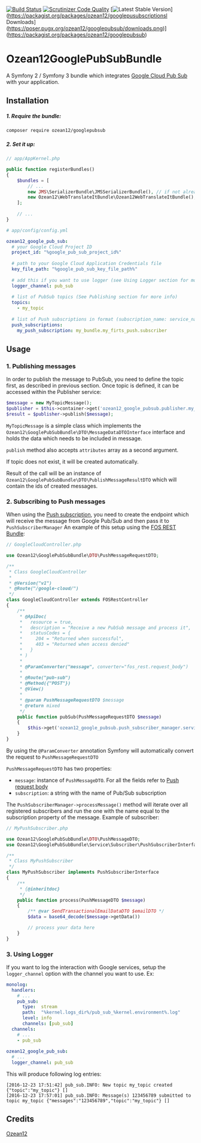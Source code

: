 [![Build Status](https://travis-ci.org/ozean12/GooglePubSubBundle.svg?branch=master)](https://travis-ci.org/ozean12/GooglePubSubBundle)
[![Scrutinizer Code Quality](https://scrutinizer-ci.com/g/ozean12/GooglePubSubBundle/badges/quality-score.png?b=master)](https://scrutinizer-ci.com/g/ozean12/GooglePubSubBundle/?branch=master)
[![Latest Stable Version](https://poser.pugx.org/ozean12/googlepubsub/v/stable.png)](https://packagist.org/packages/ozean12/googlepusubscriptionsl Downloads](https://poser.pugx.org/ozean12/googlepubsub/downloads.png)](https://packagist.org/packages/ozean12/googlepubsub)

# Ozean12GooglePubSubBundle
A Symfony 2 / Symfony 3 bundle which integrates [Google Cloud Pub Sub](https://cloud.google.com/pubsub/docs/overview) with your application.
## Installation
##### 1. Require the bundle:
```bash
composer require ozean12/googlepubsub
```
##### 2. Set it up:

```php
// app/AppKernel.php

public function registerBundles()
{
    $bundles = [
        // ...
        new JMS\SerializerBundle\JMSSerializerBundle(), // if not already enabled
        new Ozean12\WebTranslateItBundle\Ozean12WebTranslateItBundle(),
    ];
    
    // ...
}
```

```yaml
# app/config/config.yml

ozean12_google_pub_sub:
  # your Google Cloud Project ID
  project_id: "%google_pub_sub_project_id%"
  
  # path to your Google Cloud Application Credentials file
  key_file_path: "%google_pub_sub_key_file_path%"
  
  # add this if you want to use logger (see Using Logger section for more info)
  logger_channel: pub_sub
  
  # list of PubSub topics (See Publishing section for more info)
  topics:
    - my_topic
    
  # list of Push subscriptions in format (subscription_name: service_name)
  push_subscriptions:
    my_push_subscription: my_bundle.my_firts_push.subscriber

```
## Usage
### 1. Publishing messages
In order to publish the message to PubSub, you need to define the topic first, as described in previous section.
Once topic is defined, it can be accessed within the Publisher service:

```php
$message = new MyTopicMessage();
$publisher = $this->container->get('ozean12_google_pubsub.publisher.my_topic');
$result = $publisher->publish($message);
```

`MyTopicMessage` is a simple class which implements the `Ozean12\GooglePubSubBundle\DTO\MessageDataDTOInterface` interface and holds the data which needs to be included in message.

`publish` method also accepts `attributes` array as a second argument.
 
If topic does not exist, it will be created automatically.
 
Result of the call will be an instance of `Ozean12\GooglePubSubBundle\DTO\PublishMessageResultDTO` which will contain the ids of created messages.
### 2. Subscribing to Push messages
When using the [Push subscription](https://cloud.google.com/pubsub/docs/subscriber#overview-of-subscriptions), you need to create the endpoint which will receive the message from Google Pub/Sub and then pass it to `PushSubscriberManager`
An example of this setup using the [FOS REST Bundle](http://symfony.com/doc/current/bundles/FOSRestBundle/index.html):
```php
// GoogleCloudController.php

use Ozean12\GooglePubSubBundle\DTO\PushMessageRequestDTO;

/**
 * Class GoogleCloudController
 *
 * @Version("v1")
 * @Route("/google-cloud/")
 */
class GoogleCloudController extends FOSRestController
{
    /**
     * @ApiDoc(
     *   resource = true,
     *   description = "Receive a new PubSub message and process it",
     *   statusCodes = {
     *     204 = "Returned when successful",
     *     403 = "Returned when access denied"
     *   }
     * )
     *
     * @ParamConverter("message", converter="fos_rest.request_body")
     *
     * @Route("pub-sub")
     * @Method({"POST"})
     * @View()
     *
     * @param PushMessageRequestDTO $message
     * @return mixed
     */
    public function pubSub(PushMessageRequestDTO $message)
    {
        $this->get('ozean12_google_pubsub.push_subscriber_manager.service')->processMessage($message);
    }
}
```
By using the `@ParamConverter` annotation Symfony will automatically convert the request to `PushMessageRequestDTO`

`PushMessageRequestDTO` has two properties: 
- `message`: instance of `PushMessageDTO`. For all the fields refer to [Push request body](https://cloud.google.com/pubsub/docs/subscriber#receive)
- `subscription`: a string with the name of Pub/Sub subscription

The `PushSubscriberManager->processMessage()` method will iterate over all registered subscribers and run the one with the name equal to the subscription property of the message. Example of subscriber:
```php
// MyPushSubscriber.php

use Ozean12\GooglePubSubBundle\DTO\PushMessageDTO;
use Ozean12\GooglePubSubBundle\Service\Subscriber\PushSubscriberInterface;

/**
 * Class MyPushSubscriber
 */
class MyPushSubscriber implements PushSubscriberInterface
{
    /**
     * {@inheritdoc}
     */
    public function process(PushMessageDTO $message)
    {
        /** @var SendTransactionalEmailDataDTO $emailDTO */
        $data = base64_decode($message->getData())

        // process your data here
    }
}
```
### 3. Using Logger
If you want to log the interaction with Google services, setup the `logger_channel` option with the channel you want to use. Ex:
```yaml
monolog:
  handlers:
    # ...
    pub_sub:
      type:  stream
      path:  "%kernel.logs_dir%/pub_sub_%kernel.environment%.log"
      level: info
      channels: [pub_sub]
  channels:
    # ...
    - pub_sub
    
ozean12_google_pub_sub:
  # ...
  logger_channel: pub_sub
```
This will produce following log entries:
```text
[2016-12-23 17:51:42] pub_sub.INFO: New topic my_topic created {"topic":"my_topic"} []
[2016-12-23 17:57:01] pub_sub.INFO: Message(s) 123456789 submitted to topic my_topic {"messages":"123456789","topic":"my_topic"} []
```

## Credits
[Ozean12](http://ozean12.com)
